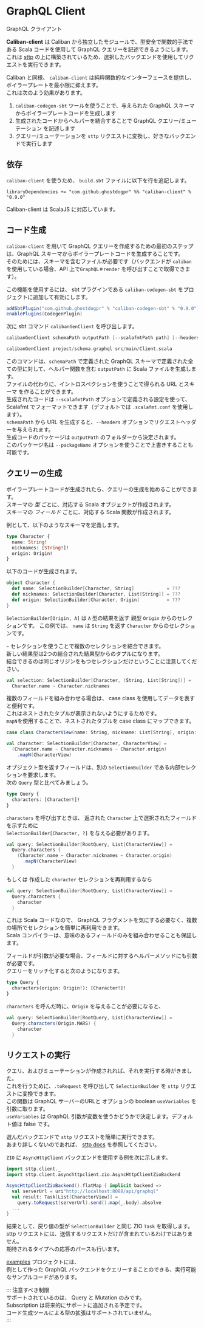 # GraphQL Client
GraphQL クライアント

**Caliban-client** は Caliban から独立したモジュールで、型安全で関数的手法である Scala コードを使用して GraphQL クエリーを記述できるようにします。
これは [sttp](https://github.com/softwaremill/sttp) の上に構築されているため、選択したバックエンドを使用してリクエストを実行できます。

Caliban と同様、 `caliban-client` は純粋関数的なインターフェースを提供し、ボイラープレートを最小限に抑えます。  
これは次のよう効果があります。  
1. `caliban-codegen-sbt` ツールを使うことで、与えられた GraphQL スキーマからボイラープレートコードを生成します  
2. 生成されたコードからヘルパーを結合することで GraphQL クエリー/ミューテーション を記述します  
3. クエリー/ミューテーションを `sttp` リクエストに変換し、好きなバックエンドで実行します

## 依存

`caliban-client` を使うため、 `build.sbt` ファイルに以下を行を追記します。  

```
libraryDependencies += "com.github.ghostdogpr" %% "caliban-client" % "0.9.0"
```

Caliban-client は ScalaJS に対応しています。

## コード生成

`caliban-client` を用いて GraphQL クエリーを作成するための最初のステップは、GraphQL スキーマからボイラープレートコードを生成することです。  
そのためには、スキーマを含むファイルが必要です（バックエンドが `caliban` を使用している場合、API 上で`GraphQL＃render` を呼び出すことで取得できます）。

この機能を使用するには、 sbt プラグインである `caliban-codegen-sbt` をプロジェクトに追加して有効にします。  

```scala
addSbtPlugin("com.github.ghostdogpr" % "caliban-codegen-sbt" % "0.9.0")
enablePlugins(CodegenPlugin)
```
次に sbt コマンド `calibanGenClient` を呼び出します。  
```scala
calibanGenClient schemaPath outputPath [--scalafmtPath path] [--headers name:value,name2:value2]

calibanGenClient project/schema.graphql src/main/Client.scala
```

このコマンドは、`schemaPath` で定義された GraphQL スキーマで定義された全ての型に対して、ヘルパー関数を含む `outputPath` に Scala ファイルを生成します。  
ファイルの代わりに、イントロスペクションを使うことで得られる URL とスキーマ を作ることができます。  
生成されたコードは `--scalafmtPath` オプションで定義される設定を使って、 Scalafmt でフォーマットできます（デフォルトでは `.scalafmt.conf` を使用します）。  
`schemaPath` から URL を生成すると、`--headers` オプションでリクエストヘッダーを与えられます。  
生成コードのパッケージは `outputPath` のフォルダーから決定されます。  
このパッケージ名は `--packageName` オプションを使うことで上書きすることも可能です。

## クエリーの生成

ボイラープレートコードが生成されたら、クエリーの生成を始めることができます。  
スキーマの *型* ごとに、対応する Scala オブジェクトが作成されます。  
スキーマの *フィールド* ごとに、対応する Scala 関数が作成されます。  

例として、以下のようなスキーマを定義します。  
```graphql
type Character {
  name: String!
  nicknames: [String!]!
  origin: Origin!
}
```

以下のコードが生成されます。  
```scala
object Character {
  def name: SelectionBuilder[Character, String]            = ???
  def nicknames: SelectionBuilder[Character, List[String]] = ???
  def origin: SelectionBuilder[Character, Origin]          = ???
}
```

`SelectionBuilder[Origin, A]`  は `A` 型の結果を返す 親型 `Origin` からのセレクションです。 
この例では、 `name` は `String` を返す `Character` からのセレクションです。  

`~` セレクションを使うことで複数のセレクションを結合できます。  
新しい結果型は2つの結合された結果型からのタプルになります。  
結合できるのは同じオリジンをもつセレクションだけということに注意してください。  

```scala
val selection: SelectionBuilder[Character, (String, List[String])] =
  Character.name ~ Character.nicknames
```

複数のフィールドを組み合わせる場合は、 case class を使用してデータを表すと便利です。  
これはネストされたタプルが表示されないようにするためです。  
`mapN`を使用することで、ネストされたタプルを case class にマップできます。

```scala
case class CharacterView(name: String, nickname: List[String], origin: Origin)

val character: SelectionBuilder[Character, CharacterView] =
  (Character.name ~ Character.nicknames ~ Character.origin)
    .mapN(CharacterView)
```

オブジェクト型を返すフィールドは、別の `SelectionBuilder` である内部セレクションを要求します。  
次の `Query` 型と比べてみましょう。  

```graphql
type Query {
  characters: [Character!]!
}
```
`characters` を呼び出すときは、 返された `Character` 上で選択されたフィールドを示すために  
`SelectionBuilder[Character, ?]` を与える必要があります。  

```scala
val query: SelectionBuilder[RootQuery, List[CharacterView]] =
  Query.characters {
    (Character.name ~ Character.nicknames ~ Character.origin)
      .mapN(CharacterView)
  }
```

もしくは 作成した `character` セレクションを再利用するなら
```scala
val query: SelectionBuilder[RootQuery, List[CharacterView]] =
  Query.characters {
    character
  }
```

これは Scala コードなので、 GraphQL フラグメントを気にする必要なく、複数の場所でセレクションを簡単に再利用できます。  
Scala コンパイラーは、意味のあるフィールドのみを組み合わせることも保証します。

フィールドが引数が必要な場合、フィールドに対するヘルパーメソッドにも引数が必要です。  
クエリーをリッチ化すると次のようになります。  

```graphql
type Query {
  characters(origin: Origin!): [Character!]!
}
```

`characters` を呼んだ時に、`Origin` を与えることが必要になると、
```scala
val query: SelectionBuilder[RootQuery, List[CharacterView]] =
  Query.characters(Origin.MARS) {
    character
  }
```

## リクエストの実行

クエリ、およびミューテーションが作成されれば、それを実行する時がきました。  
これを行うために、`.toRequest` を呼び出して `SelectionBuilder` を `sttp` リクエストに変換できます。  
この関数は GraphQL サーバーのURLと オプションの boolean `useVariables` を引数に取ります。  
`useVariables` は GraphQL 引数が変数を使うかどうかで決定します。デフォルト値は false です。  

選んだバックエンドで `sttp` リクエストを簡単に実行できます。  
あまり詳しくないのであれば、  [sttp docs](https://sttp.readthedocs.io/en/latest/) を参照してください。  

`ZIO` に `AsyncHttpClient` バックエンドを使用する例を次に示します。
```scala
import sttp.client._
import sttp.client.asynchttpclient.zio.AsyncHttpClientZioBackend

AsyncHttpClientZioBackend().flatMap { implicit backend =>
  val serverUrl = uri"http://localhost:8088/api/graphql"
  val result: Task[List[CharacterView]] =
    query.toRequest(serverUrl).send().map(_.body).absolve
  ...
}
```

結果として、戻り値の型が `SelectionBuilder` と同じ ZIO `Task` を取得します。  
sttp リクエストには、送信するリクエストだけが含まれているわけではありません。  
期待されるタイプへの応答のパースも行います。

[examples](https://github.com/ghostdogpr/caliban/tree/master/examples/) プロジェクトには、  
例として作った GraphQL バックエンドをクエリーすることのできる、実行可能なサンプルコードがあります。

::: 注意すべき制限  
サポートされているのは、 Query と Mutation のみです。  
Subscription は将来的にサポートに追加される予定です。  
コード生成ツールによる型の拡張はサポートされていません。  
:::

